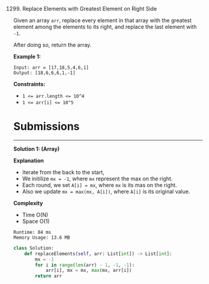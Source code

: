 1299. Replace Elements with Greatest Element on Right Side

Given an array `arr`, replace every element in that array with the greatest element among the elements to its right, and replace the last element with `-1`.

After doing so, return the array.

 

**Example 1:**
```
Input: arr = [17,18,5,4,6,1]
Output: [18,6,6,6,1,-1]
```

**Constraints:**

* `1 <= arr.length <= 10^4`
* `1 <= arr[i] <= 10^5`

# Submissions
---
**Solution 1: (Array)**

**Explanation**

* Iterate from the back to the start,
* We initilize `mx = -1`, where `mx` represent the max on the right.
* Each round, we set `A[i] = mx`, where `mx` is its mas on the right.
* Also we update `mx = max(mx, A[i])`, where `A[i]` is its original value.


**Complexity**

* Time O(N)
* Space O(1)

```
Runtime: 84 ms
Memory Usage: 13.6 MB
```
```python
class Solution:
    def replaceElements(self, arr: List[int]) -> List[int]:
        mx = -1
        for i in range(len(arr) - 1, -1, -1):
            arr[i], mx = mx, max(mx, arr[i])
        return arr
```